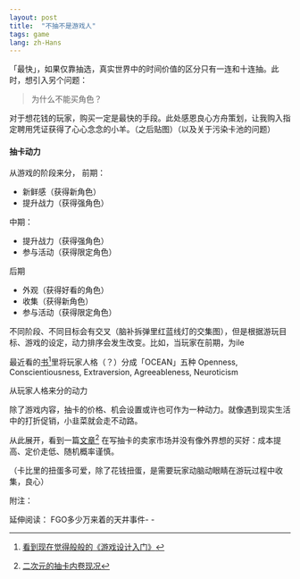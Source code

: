 ```yaml
---
layout: post
title:  "不抽不是游戏人"
tags: game
lang: zh-Hans
---
```


「最快」，如果仅靠抽选，真实世界中的时间价值的区分只有一连和十连抽。此时，想引入另个问题：

>为什么不能买角色？

对于想花钱的玩家，购买一定是最快的手段。此处感恩良心方舟策划，让我购入指定聘用凭证获得了心心念念的小羊。（之后贴图）（以及关于污染卡池的问题）

#### 抽卡动力

从游戏的阶段来分，
前期：
- 新鲜感（获得新角色）
- 提升战力（获得强角色）

中期：
- 提升战力（获得强角色）
- 参与活动（获得限定角色）

后期
- 外观（获得好看的角色）
- 收集（获得新角色）
- 参与活动（获得限定角色）


不同阶段、不同目标会有交叉（脑补拆弹里红蓝线灯的交集图），但是根据游玩目标、游戏的设定，动力排序会发生改变。比如，当玩家在前期，为ile

最近看的[书](https://book.douban.com/subject/35193959/)[^3]里将玩家人格（？）分成「OCEAN」五种
Openness, Conscientiousness, Extraversion, Agreeableness, Neuroticism

从玩家人格来分的动力

除了游戏内容，抽卡的价格、机会设置或许也可作为一种动力。就像遇到现实生活中的打折促销，小韭菜就会走不动路。

从此展开，看到一篇[文章](http://youxiputao.com/articles/21262)[^4]
在写抽卡的卖家市场并没有像外界想的买好：成本提高、定价走低、随机概率谨慎。

（卡比里的扭蛋多可爱，除了花钱扭蛋，是需要玩家动脑动眼睛在游玩过程中收集，良心）




附注：

[^1]:[网友的评论](https://ngabbs.com/read.php?tid=31675069)
[^2]:[研究员论文](https://ngabbs.com/read.php?pid=606615851&opt=128)
[^3]:[看到现在觉得般般的《游戏设计入门》](https://weread.qq.com/web/bookDetail/7cf32ff0720befb57cfc0da)
[^4]:[二次元的抽卡内卷现况](http://youxiputao.com/articles/21262)

延伸阅读：
FGO多少万来着的天井事件- -
